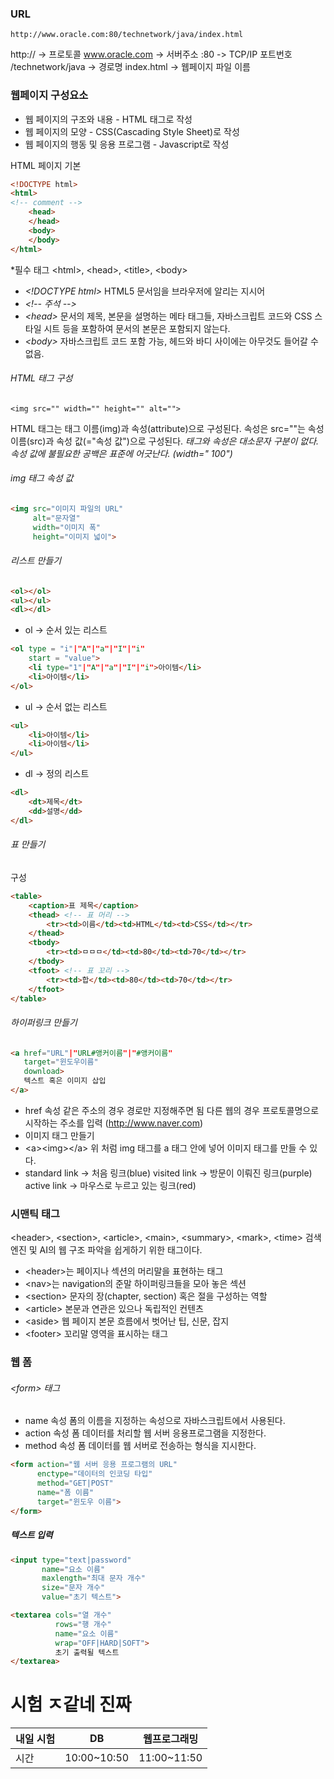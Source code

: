 
### URL

	http://www.oracle.com:80/technetwork/java/index.html
http:// -> 프로토콜
www.oracle.com -> 서버주소
:80 -> TCP/IP 포트번호
/technetwork/java -> 경로명
index.html -> 웹페이지 파일 이름

### 웹페이지 구성요소

- 웹 페이지의 구조와 내용 - HTML 태그로 작성
- 웹 페이지의 모양 - CSS(Cascading Style Sheet)로 작성
- 웹 페이지의 행동 및 응용 프로그램 - Javascript로 작성

 HTML 페이지 기본
```html
<!DOCTYPE html>
<html>
<!-- comment -->
	<head>
	</head>
	<body>
	</body>
</html>
```

*필수 태그 \<html>, \<head>, \<title>, \<body>

- *\<!DOCTYPE html>*
  HTML5 문서임을 브라우저에 알리는 지시어
- *\<!-- 주석 -->*
- *\<head>*
  문서의 제목, 본문을 설명하는 메타 태그들, 자바스크립트 코드와 CSS 스타일 시트 등을 포함하여 문서의 본문은 포함되지 않는다.
- *\<body>*
  자바스크립트 코드 포함 가능, 헤드와 바디 사이에는 아무것도 들어갈 수 없음.

###### HTML 태그 구성

	<img src="" width="" height="" alt="">
HTML 태그는 태그 이름(img)과 속성(attribute)으로 구성된다.
속성은 src=""는 속성 이름(src)과 속성 값(="속성 값")으로 구성된다.
*태그와 속성은 대소문자 구분이 없다.*
*속성 값에 불필요한 공백은 표준에 어긋난다. (width=" 100")*

###### img 태그 속성 값
```html
<img src="이미지 파일의 URL"
	 alt="문자열"
	 width="이미지 폭"
	 height="이미지 넓이">
```

###### 리스트 만들기
```html
<ol></ol>
<ul></ul>
<dl></dl>
```
- ol -> 순서 있는 리스트
```html
<ol type = "i"|"A"|"a"|"I"|"i"
	start = "value">
	<li type="1"|"A"|"a"|"I"|"i">아이템</li>
	<li>아이템</li>
</ol>
```
- ul -> 순서 없는 리스트
```html
<ul>
	<li>아이템</li>
	<li>아이템</li>
</ul>
```
- dl -> 정의 리스트
```html
<dl>
	<dt>제목</dt>
	<dd>설명</dd>
</dl>
```

###### 표 만들기
구성
```html
<table>
	<caption>표 제목</caption>
	<thead> <!-- 표 머리 -->
		<tr><td>이름</td><td>HTML</td><td>CSS</td></tr>
	</thead>
	<tbody>
		<tr><td>ㅁㅁㅁ</td><td>80</td><td>70</td></tr>
	</tbody>
	<tfoot> <!-- 표 꼬리 -->
		<tr><td>합</td><td>80</td><td>70</td></tr>
	</tfoot>
</table>
```

###### 하이퍼링크 만들기
```html
<a href="URL"|"URL#앵커이름"|"#앵커이름"
   target="윈도우이름"
   download>
   텍스트 혹은 이미지 삽입
</a>
```

- href 속성 
  같은 주소의 경우 경로만 지정해주면 됨
  다른 웹의 경우 프로토콜명으로 시작하는 주소를 입력
  (http://www.naver.com)
- 이미지 태그 만들기
- \<a>\<img>\</a>
  위 처럼 img 태그를 a 태그 안에 넣어 이미지 태그를 만들 수 있다.
-  standard link -> 처음 링크(blue)
   visited link -> 방문이 이뤄진 링크(purple)
   active link -> 마우스로 누르고 있는 링크(red)

### 시맨틱 태그
\<header>, \<section>, \<article>, \<main>, \<summary>, \<mark>, \<time>
검색 엔진 및 AI의 웹 구조 파악을 쉽게하기 위한 태그이다.
- \<header>는 페이지나 섹션의 머리말을 표현하는 태그
- \<nav>는 navigation의 준말 하이퍼링크들을 모아 놓은 섹션
- \<section> 문자의 장(chapter, section) 혹은 절을 구성하는 역할
- \<article> 본문과 연관은 있으나 독립적인 컨텐츠
- \<aside> 웹 페이지 본문 흐름에서 벗어난 팁, 신문, 잡지
- \<footer> 꼬리말 영역을 표시하는 태그
### 웹 폼

###### \<form> 태그
- name 속성
  폼의 이름을 지정하는 속성으로 자바스크립트에서 사용된다.
- action 속성
  폼 데이터를 처리할 웹 서버 응용프로그램을 지정한다.
- method 속성
  폼 데이터를 웹 서버로 전송하는 형식을 지시한다.
```html
<form action="웹 서버 응용 프로그램의 URL"
	  enctype="데이터의 인코딩 타입"
	  method="GET|POST"
	  name="폼 이름"
	  target="윈도우 이름">
</form>
```

##### 텍스트 입력
```html
<input type="text|password"
	   name="요소 이름"
	   maxlength="최대 문자 개수"
	   size="문자 개수" 
	   value="초기 텍스트">

<textarea cols="열 개수"
		  rows="행 개수"
		  name="요소 이름"
		  wrap="OFF|HARD|SOFT">
		  초기 출력될 텍스트
</textarea>
```


# 시험 ㅈ같네 진짜 

|내일 시험 | DB | 웹프로그래밍|
|-------|-------|-------|
|시간 | 10:00~10:50 | 11:00~11:50|
